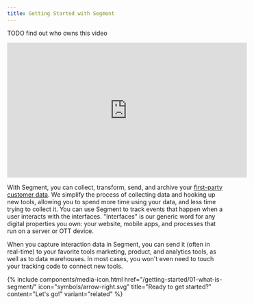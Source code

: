 ```yaml
---
title: Getting Started with Segment
---
```


TODO find out who owns this video

<iframe width="560" height="315" src="https://www.youtube.com/embed/T01YklpEqiM" frameborder="0" allow="accelerometer; autoplay; encrypted-media; gyroscope; picture-in-picture" allowfullscreen></iframe>

With Segment, you can collect, transform, send, and archive your [first-party customer data](https://segment.com/books/customer-data/first-party-data/). We simplify the process of collecting data and hooking up new tools, allowing you to spend more time using your data, and less time trying to collect it. You can use Segment to track events that happen when a user interacts with the interfaces. "Interfaces" is our generic word for any digital properties you own: your website, mobile apps, and processes that run on a server or OTT device.

When you capture interaction data in Segment, you can send it (often in real-time) to your favorite tools marketing, product, and analytics tools, as well as to data warehouses. In most cases, you won't even need to touch your tracking code to connect new tools.

{% include components/media-icon.html  href="/getting-started/01-what-is-segment/" icon="symbols/arrow-right.svg" title="Ready to get started?" content="Let's go!" variant="related" %}
